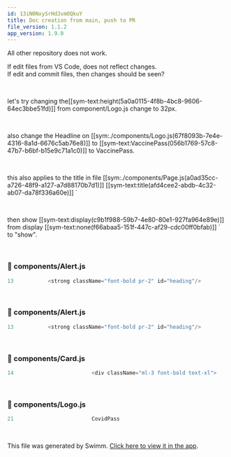 ```yaml
---
id: 13iN0NxySrHdJvmOQkuY
title: Doc creation from main, push to PR
file_version: 1.1.2
app_version: 1.9.0
---
```


All other repository does not work.

If edit files from VS Code, does not reflect changes.  
If edit and commit files, then changes should be seen?

<br/>

let's try changing the[[sym-text:height(5a0a0115-4f8b-4bc8-9606-64ec3bbe51fd)]] from component/Logo.js change to 32px.

<br/>

also change the Headline on [[sym:./components/Logo.js(67f8093b-7e4e-4316-8a1d-6676c5ab76e8)]] to [[sym-text:VaccinePass(056b1769-57c8-47b7-b6bf-b15e9c71a1c0)]] to VaccinePass.

<br/>

this also applies to the title in file [[sym:./components/Page.js(a0ad35cc-a726-48f9-a127-a7d88170b7d1)]] [[sym-text:title(afd4cee2-abdb-4c32-ab07-da78f336a60e)]] \`

<br/>

then show [[sym-text:display(c9b1f988-59b7-4e80-80e1-927fa964e89e)]] from display [[sym-text:none(f66abaa5-151f-447c-af29-cdc00ff0bfab)]] \` to "show".

<br/>

<!-- NOTE-swimm-snippet: the lines below link your snippet to Swimm -->
### 📄 components/Alert.js
```javascript
13           <strong className="font-bold pr-2" id="heading"/>
```

<br/>

<!-- NOTE-swimm-snippet: the lines below link your snippet to Swimm -->
### 📄 components/Alert.js
```javascript
13           <strong className="font-bold pr-2" id="heading"/>
```

<br/>

<!-- NOTE-swimm-snippet: the lines below link your snippet to Swimm -->
### 📄 components/Card.js
```javascript
14                         <div className="ml-3 font-bold text-xl">
```

<br/>

<!-- NOTE-swimm-snippet: the lines below link your snippet to Swimm -->
### 📄 components/Logo.js
```javascript
21                         CovidPass
```

<br/>

This file was generated by Swimm. [Click here to view it in the app](http://localhost:5000/repos/Z2l0aHViJTNBJTNBY292aWRwYXNzJTNBJTNBc2h1anV1dQ==/docs/13iN0NxySrHdJvmOQkuY).
